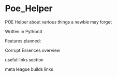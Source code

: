 # Poe_Helper
POE Helper about various things a newbie may forget

Written in Python3

Features planned: 

Corrupt Essences overview 

useful links section 

meta league builds links 
